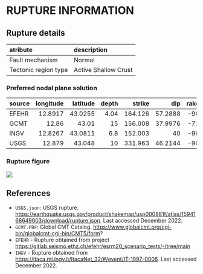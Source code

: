 # RUPTURE INFORMATION
    
## Rupture details

| atribute             | description          |
|:---------------------|:---------------------|
| Fault mechanism       | Normal               |
| Tectonic region type | Active Shallow Crust |

### Preferred nodal plane solution

| source   |   longitude |   latitude |   depth |   strike |     dip |   rake |   mag |
|:---------|------------:|-----------:|--------:|---------:|--------:|-------:|------:|
| EFEHR    |     12.8917 |    43.0255 |    4.04 |  164.126 | 57.2888 |    -90 |  5.72 |
| GCMT     |     12.86   |    43.01   |   15    |  156.008 | 37.9976 |    -71 |  5.7  |
| INGV     |     12.8267 |    43.0811 |    6.8  |  152.003 | 40      |    -90 |  5.72 |
| USGS     |     12.879  |    43.048  |   10    |  331.963 | 46.2144 |    -90 |  5.7  |

### Rupture figure

![](earthquake_ruptures.png)

## References

- `USGS.json`: USGS rupture. https://earthquake.usgs.gov/product/shakemap/usp000881f/atlas/1594168649903/download/rupture.json. Last accessed December 2022.
- `GCMT.PDF`: Global CMT Catalog. https://www.globalcmt.org/cgi-bin/globalcmt-cgi-bin/CMT5/form?
- `EFEHR` - Rupture obtained from project https://gitlab.seismo.ethz.ch/efehr/esrm20_scenario_tests/-/tree/main
- `INGV` - Rupture obtained from https://itaca.mi.ingv.it/ItacaNet_32/#/event/IT-1997-0006. Last accessed December 2022.